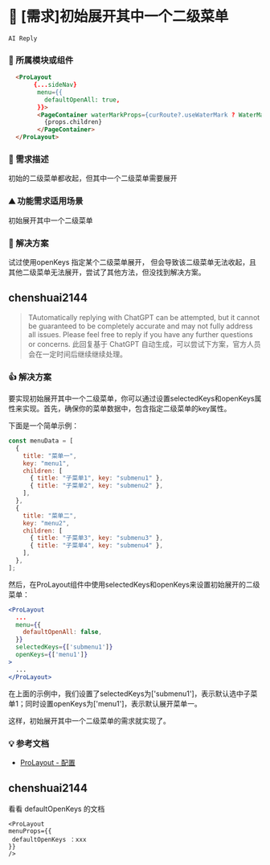 # 👑 [需求]初始展开其中一个二级菜单

`AI Reply`

### 🔩 所属模块或组件

```html
  <ProLayout
       {...sideNav}
        menu={{
          defaultOpenAll: true,
        }}>
        <PageContainer waterMarkProps={curRoute?.useWaterMark ? WaterMarkConfig : null}>
          {props.children}
        </PageContainer>
  </ProLayout>
```

### 🥰 需求描述

初始的二级菜单都收起，但其中一个二级菜单需要展开

### ⛰ 功能需求适用场景

初始展开其中一个二级菜单

### 🧐 解决方案

试过使用openKeys 指定某个二级菜单展开， 但会导致该二级菜单无法收起，且其他二级菜单无法展开，尝试了其他方法，但没找到解决方案。

## chenshuai2144

> TAutomatically replying with ChatGPT can be attempted, but it cannot be guaranteed to be completely accurate and may not fully address all issues. Please feel free to reply if you have any further questions or concerns.
> 此回复基于 ChatGPT 自动生成，可以尝试下方案，官方人员会在一定时间后继续继续处理。

### 👍 解决方案

要实现初始展开其中一个二级菜单，你可以通过设置selectedKeys和openKeys属性来实现。首先，确保你的菜单数据中，包含指定二级菜单的key属性。

下面是一个简单示例：

```javascript
const menuData = [
  {
    title: "菜单一",
    key: "menu1",
    children: [
      { title: "子菜单1", key: "submenu1" },
      { title: "子菜单2", key: "submenu2" },
    ],
  },
  {
    title: "菜单二",
    key: "menu2",
    children: [
      { title: "子菜单3", key: "submenu3" },
      { title: "子菜单4", key: "submenu4" },
    ],
  },
];
```

然后，在ProLayout组件中使用selectedKeys和openKeys来设置初始展开的二级菜单：

```jsx
<ProLayout
  ...
  menu={{
    defaultOpenAll: false,
  }}
  selectedKeys={['submenu1']}
  openKeys={['menu1']}
>
  ...
</ProLayout>
```

在上面的示例中，我们设置了selectedKeys为['submenu1']，表示默认选中子菜单1；同时设置openKeys为['menu1']，表示默认展开菜单一。

这样，初始展开其中一个二级菜单的需求就实现了。

### 💡 参考文档

- [ProLayout - 配置](https://procomponents.ant.design/components/layout/#prolayout)

## chenshuai2144

看看 defaultOpenKeys 的文档

```
<ProLayout
menuProps={{
 defaultOpenKeys ：xxx
}}
/>
```
